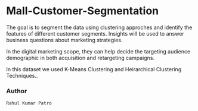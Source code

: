 # Mall-Customer-Segmentation

The goal is to segment the data using clustering approches and identify the features of different customer segments. Insights will be used to answer business questions about marketing strategies. 

In the digital marketing scope, they can help decide the targeting audience demographic in both acquisition and retargeting campaigns.

In this dataset we used K-Means Clustering and Heirarchical Clustering Techniques..


### Author 
```
Rahul Kumar Patro
```